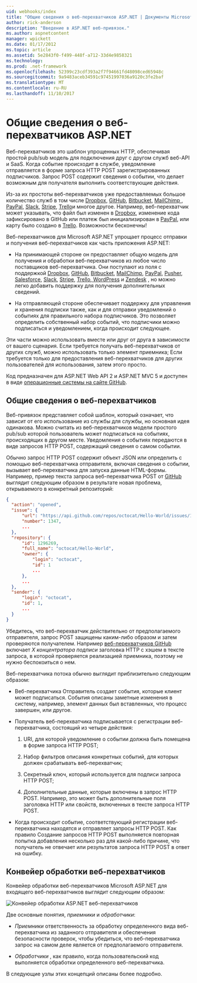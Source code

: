 ```yaml
---
uid: webhooks/index
title: "Общие сведения о веб-перехватчиков ASP.NET | Документы Microsoft"
author: rick-anderson
description: "Введение в ASP.NET веб-привязок."
ms.author: aspnetcontent
manager: wpickett
ms.date: 01/17/2012
ms.topic: article
ms.assetid: 5e2843f0-f499-448f-a712-33d4e9858321
ms.technology: 
ms.prod: .net-framework
ms.openlocfilehash: 52399c23cdf393a2f7f94661fd48098ced65948c
ms.sourcegitcommit: 9a9483aceb34591c97451997036a9120c3fe2baf
ms.translationtype: MT
ms.contentlocale: ru-RU
ms.lasthandoff: 11/10/2017
---
```

# <a name="aspnet-webhooks-overview"></a>Общие сведения о веб-перехватчиков ASP.NET

Веб-перехватчиков это шаблон упрощенных HTTP, обеспечивая простой pub/sub модель для подключения друг с другом служб веб-API и SaaS. Когда событие происходит в службе, уведомление отправляется в форме запроса HTTP POST зарегистрированных подписчиков. Запрос POST содержит сведения о событии, что делает возможным для получателя выполнить соответствующие действия.

Из-за их простоты веб-перехватчиков уже предоставляемых большое количество служб в том числе [Dropbox](http://dropbox.com/), [GitHub](http://www.github.com/), [Bitbucket](https://bitbucket.org/), [MailChimp ](http://www.mailchimp.com/), [PayPal](http://www.paypal.com/), [Slack](http://www.slack.com), [Stripe](http://www.stripe.com), [Trello](http://www.trello.com/)и многое другое. Например, веб-перехватчик может указывать, что файл был изменен в [Dropbox](http://dropbox.com/), изменение кода зафиксировано в GitHub или платеж был инициализирован в [PayPal](http://www.paypal.com/), или карту было создано в [ Trello](http://www.trello.com/). Возможности бесконечны!

Веб-перехватчиков для Microsoft ASP.NET упрощает процесс отправки и получения веб-перехватчиков как часть приложения ASP.NET:

* На принимающей стороне он предоставляет общую модель для получения и обработки веб-перехватчиков из любое число поставщиков веб-перехватчика. Они поступают из поля с поддержкой [Dropbox](http://dropbox.com/), [GitHub](http://www.github.com/), [Bitbucket](https://bitbucket.org/), [MailChimp](http://www.mailchimp.com/), [PayPal](http://www.paypal.com/), [Pusher](http://www.pusher.com), [Salesforce](http://www.salesforce.com), [Slack](http://www.slack.com), [Stripe](http://www.stripe.com), [Trello](http://www.trello.com/),[ WordPress](http://www.wordpress.com) и [Zendesk](https://www.zendesk.com/) , но можно легко добавить поддержку для получения дополнительных сведений.

* На отправляющей стороне обеспечивает поддержку для управления и хранения подписки также, как и для отправки уведомлений о событиях для правильного набора подписчиков. Это позволяет определить собственный набор событий, что подписчики можно подписаться и уведомлением, когда происходит следующее.

Эти части можно использовать вместе или друг от друга в зависимости от вашего сценария. Если требуется получать веб-перехватчиков от других служб, можно использовать только элемент приемника; Если требуется только для предоставления веб-перехватчиков для других пользователей для использования, затем этого просто.

Код предназначен для ASP.NET Web API 2 и ASP.NET MVC 5 и доступен в виде [операционные системы на сайте GitHub](https://github.com/aspnet/WebHooks).

## <a name="webhooks-overview"></a>Общие сведения о веб-перехватчиков

Веб-привязок представляет собой шаблон, который означает, что зависит от его использование из службы для службы, но основная идея одинакова. Можно считать из веб-перехватчиков модели простого pub/sub которой пользователь может подписаться на событиях, происходящих в другом месте. Уведомления о событиях передаются в виде запросов HTTP POST, содержащий сведения о самом событии.

Обычно запрос HTTP POST содержит объект JSON или определить с помощью веб-перехватчика отправителя, включая сведения о событии, вызывает веб-перехватчика для запуска данные HTML-формы. Например, пример текста запроса веб-перехватчика POST от [GitHub](http://www.github.com/) выглядит следующим образом в результате новая проблема, открываемого в конкретный репозиторий:

```json
{
  "action": "opened",
  "issue": {
      "url": "https://api.github.com/repos/octocat/Hello-World/issues/1347",
      "number": 1347,
      ...
  },
  "repository": {
      "id": 1296269,
      "full_name": "octocat/Hello-World",
      "owner": {
          "login": "octocat",
          "id": 1
          ...
      },
      ...
  },
  "sender": {
      "login": "octocat",
      "id": 1,
      ...
  }
}
```

Убедитесь, что веб-перехватчик действительно от предполагаемого отправителя, запрос POST защищены каким-либо образом и затем проверяются получателем. Например [веб-перехватчиков GitHub](https://developer.github.com/webhooks/) включает *X концентратора подписи* заголовка HTTP с хэшем в тексте запроса, в которой проверяется реализацией приемника, поэтому не нужно беспокоиться о нем.

Веб-перехватчика потока обычно выглядит приблизительно следующим образом:

* Веб-перехватчика Отправитель создает события, которые клиент может подписаться. События описаны заметные изменения в систему, например, элемент данных был вставленных, что процесс завершен, или другое.

* Получатель веб-перехватчика подписывается с регистрации веб-перехватчика, состоящий из четыре действия:

     1. URI, для которой уведомление о событии должна быть помещена в форме запроса HTTP POST;

     2. Набор фильтров описания конкретных событий, для которых должен срабатывать веб-перехватчик;

     3. Секретный ключ, который используется для подписи запроса HTTP POST;

     4. Дополнительные данные, которые включены в запрос HTTP POST. Например, это может быть дополнительные поля заголовка HTTP или свойств, включенных в тексте запроса HTTP POST.

* Когда происходит событие, соответствующий регистрации веб-перехватчика находятся и отправляет запросы HTTP POST. Как правило Создание запросов HTTP POST выполняется повторная попытка добавления несколько раз для какой-либо причине, что получатель не отвечает или результатов запроса HTTP POST в ответ на ошибку.

## <a name="webhooks-processing-pipeline"></a>Конвейер обработки веб-перехватчиков

Конвейер обработки веб-перехватчиков Microsoft ASP.NET для входящего веб-перехватчиков выглядит следующим образом:

![Конвейер обработки ASP.NET веб-перехватчиков](_static/WebHookReceivers.png)

Две основные понятия, *приемники* и *обработчики*:

* *Приемники* ответственность за обработку определенного вида веб-перехватчика из заданного отправителя и обеспечения безопасности проверок, чтобы убедиться, что веб-перехватчика запрос на самом деле является от предполагаемого отправителя.

* *Обработчики* , как правило, когда пользовательский код выполняется обработки определенного веб-перехватчика.

В следующие узлы этих концепций описаны более подробно.
